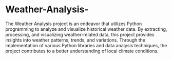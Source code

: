 # Weather-Analysis-

The Weather Analysis project is an endeavor that utilizes Python programming to analyze and visualize historical weather data. By extracting, processing, and visualizing weather-related data, this project provides insights into weather patterns, trends, and variations. Through the implementation of various Python libraries and data analysis techniques, the project contributes to a better understanding of local climate conditions.
